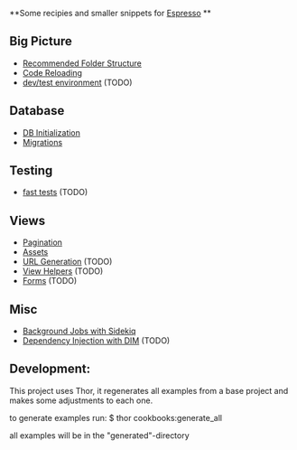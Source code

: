 **Some recipies and smaller snippets for [Espresso](http://e.github.com) **

## Big Picture
  - [Recommended Folder Structure][recommended_folder_structure]
  - [Code Reloading][code_reloading]
  - [dev/test environment][dev_env] (TODO)

## Database
  - [DB Initialization][db_initialization]
  - [Migrations][migrations]

## Testing
  - [fast tests][fast_tests] (TODO)

## Views
  - [Pagination][pagination]
  - [Assets][sprocket_assets]
  - [URL Generation][urls] (TODO)
  - [View Helpers][view_helpers] (TODO)
  - [Forms][forms] (TODO)

## Misc
  - [Background Jobs with Sidekiq][sidekiq]
  - [Dependency Injection with DIM][dim] (TODO)


[recommended_folder_structure]: espresso-cookbooks/tree/master/_project_base/
[code_reloading]:               espresso-cookbooks/tree/master/_templates/code_reloading/
[dev_env]:                      espresso-cookbooks/tree/master/_templates/dev_env/
[db_initialization]:            espresso-cookbooks/tree/master/_templates/db_initialization/
[migrations]:                   espresso-cookbooks/tree/master/_templates/migrations/
[fast_tests]:                   espresso-cookbooks/tree/master/_templates/fast_tests/
[view_helpers]:                 espresso-cookbooks/tree/master/_templates/view_helpers/
[pagination]:                   espresso-cookbooks/tree/master/_templates/pagination/
[sprocket_assets]:              espresso-cookbooks/tree/master/_templates/sprocket_assets/
[forms]:                        espresso-cookbooks/tree/master/_templates/forms/
[urls]:                         espresso-cookbooks/tree/master/_templates/urls/
[sidekiq]:                      espresso-cookbooks/tree/master/_templates/sidekiq/
[dim]:                          espresso-cookbooks/tree/master/_templates/dim/



## Development:
This project uses Thor, it regenerates all examples from a base project and makes some adjustments to each one.

to generate examples run:
    $ thor cookbooks:generate_all

all examples will be in the "generated"-directory

